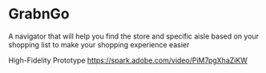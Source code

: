 # GrabnGo
A navigator that will help you find the store and specific aisle based on your shopping list to make your shopping experience easier

High-Fidelity Prototype
https://spark.adobe.com/video/PiM7pgXhaZiKW
